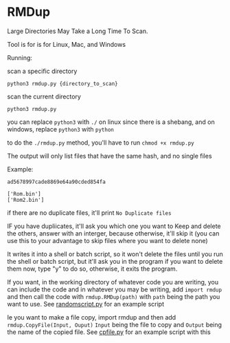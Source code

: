 # RMDup
Large Directories May Take a Long Time To Scan.

Tool is for is for Linux, Mac, and Windows

Running:

scan a specific directory

`python3 rmdup.py {directory_to_scan}`

scan the current directory

`python3 rmdup.py`

you can replace `python3` with `./` on linux since there is a shebang, and on windows, replace `python3` with `python`

to do the `./rmdup.py` method, you'll have to run `chmod +x rmdup.py`

The output will only list files that have the same hash, and no single files

Example:

```
ad5678997cade8869e64a90cded854fa

['Rom.bin']
['Rom2.bin']
```

if there are no duplicate files, it'll print `No Duplicate files`

IF you have dupliicates, it'll ask you which one you want to Keep and delete the others, answer with an interger, because otherwise, it'll skip it (you can use this to your advantage to skip files where you want to delete none)

It writes it into a shell or batch script, so it won't delete the files until you run the shell or batch script, but it'll ask you in the program if you want to delete them now, type "y" to do so, otherwise, it exits the program.

If you want, in the working directory of whatever code you are writing, you can include the code and in whatever you may be writing, add `import rmdup` and then call the code with `rmdup.RMDup(path)` with `path` being the path you want to use. See [randomscript.py](https://github.com/RobiTheGit/RMDup/blob/main/randomscript.py) for an example script

Ie you want to make a file copy, import rmdup and then add `rmdup.CopyFile(Input, Ouput)` `Input` being the file to copy and `Output` being the name of the copied file.
See [cpfile.py](https://github.com/RobiTheGit/RMDup/blob/main/cpfile.py) for an example script with this
